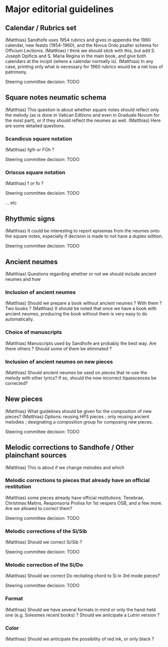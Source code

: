 # Major editorial guidelines

## Calendar / Rubrics set

(Matthias) Sandhofe uses 1954 rubrics and gives in appendix the 1960 calendar, new feasts (1954-1960), and the Novus Ordo psalter schema for Officium Lectionis.
(Matthias) I think we should stick with this, but add S. Joseph Opificis and S. Maria Regina in the main book, and give both calendars at the incipit (where a calendar normally is).
(Matthias) In any case, printing only what is necessary for 1960 rubrics would be a net loss of patrimony.

Steering committee decision: TODO

## Square notes neumatic schema

(Matthias) This question is about whether square notes should reflect only the melody (as is done in Vatican Editions and even in Graduale Novum for the most part), or if they should reflect the neumes as well.
(Matthias) Here are some detailed questions.

### Scandicus square notation

(Matthias) fg!h or FGh ?

Steering committee decision: TODO

### Oriscus square notation

(Matthias) f or fo ?

Steering committee decision: TODO

... etc

## Rhythmic signs

(Matthias) It could be interesting to report episemas from the neumes onto the square notes, especially if decision is made to not have a duplex edition.

Steering committee decision: TODO

## Ancient neumes

(Matthias) Questions regarding whether or not we should include ancient neumes and how

### Inclusion of ancient neumes

(Matthias) Should we prepare a book without ancient neumes ? With them ? Two books ?
(Matthias) It should be noted that once we have a book with ancient neumes, producing the book without them is very easy to do automatically.

### Choice of manuscripts

(Matthias) Manuscripts used by Sandhofe are probably the best way. Are there others ? Should some of them be eliminated ?

### Inclusion of ancient neumes on new pieces

(Matthias) Should ancient neumes be used on pieces that re-use the melody with other lyrics? If so, should the now incorrect liquescences be corrected?

## New pieces

(Matthias) What guidelines should be given for the composition of new pieces?
(Matthias) Options: reusing HPS pieces ; only reusing ancient melodies ; designating a composition group for composing new pieces.

Steering committee decision: TODO

## Melodic corrections to Sandhofe / Other plainchant sources

(Matthias) This is about if we change melodies and which

### Melodic corrections to pieces that already have an official restitution

(Matthias) some pieces already have official restitutions: Tenebrae, Christmas Matins, Responsoria Prolixa for 1st vespers OSB, and a few more. Are we allowed to correct them?

Steering committee decision: TODO

### Melodic corrections of the Si/Sib

(Matthias) Should we correct Si/Sib ?

Steering committee decision: TODO

### Melodic correction of the Si/Do

(Matthias) Should we correct Do recitating chord to Si in 3rd mode pieces?

Steering committee decision: TODO

### Format

(Matthias) Should we have several formats in mind or only the hand-held one (e.g. Solesmes recent books) ? Should we anticipate a Lutrin version ?

### Color

(Matthias) Should we anticipate the possibility of red ink, or only black ?


